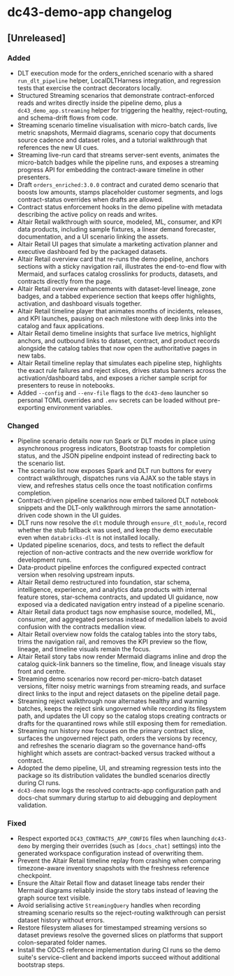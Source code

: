 # dc43-demo-app changelog

## [Unreleased]
### Added
- DLT execution mode for the orders_enriched scenario with a shared
  `run_dlt_pipeline` helper, LocalDLTHarness integration, and regression tests
  that exercise the contract decorators locally.
- Structured Streaming scenarios that demonstrate contract-enforced reads and
  writes directly inside the pipeline demo, plus a `dc43_demo_app.streaming`
  helper for triggering the healthy, reject-routing, and schema-drift flows
  from code.
- Streaming scenario timeline visualisation with micro-batch cards, live metric
  snapshots, Mermaid diagrams, scenario copy that documents source cadence and
  dataset roles, and a tutorial walkthrough that references the new UI cues.
- Streaming live-run card that streams server-sent events, animates the
  micro-batch badges while the pipeline runs, and exposes a streaming progress
  API for embedding the contract-aware timeline in other presenters.
- Draft `orders_enriched:3.0.0` contract and curated demo scenario that boosts low amounts,
  stamps placeholder customer segments, and logs contract-status overrides when drafts are allowed.
- Contract status enforcement hooks in the demo pipeline with metadata describing the active policy
  on reads and writes.
- Altair Retail walkthrough with source, modeled, ML, consumer, and KPI data products, including
  sample fixtures, a linear demand forecaster, documentation, and a UI scenario linking the assets.
- Altair Retail UI pages that simulate a marketing activation planner and executive dashboard fed
  by the packaged datasets.
- Altair Retail overview card that re-runs the demo pipeline, anchors sections with a sticky
  navigation rail, illustrates the end-to-end flow with Mermaid, and surfaces catalog crosslinks for products,
  datasets, and contracts directly from the page.
- Altair Retail overview enhancements with dataset-level lineage, zone badges, and a tabbed
  experience section that keeps offer highlights, activation, and dashboard visuals together.
- Altair Retail timeline player that animates months of incidents, releases, and KPI launches,
  pausing on each milestone with deep links into the catalog and faux applications.
- Altair Retail demo timeline insights that surface live metrics, highlight anchors, and
  outbound links to dataset, contract, and product records alongside the catalog tables that
  now open the authoritative pages in new tabs.
- Altair Retail timeline replay that simulates each pipeline step, highlights the exact rule
  failures and reject slices, drives status banners across the activation/dashboard tabs, and
  exposes a richer sample script for presenters to reuse in notebooks.
- Added `--config` and `--env-file` flags to the `dc43-demo` launcher so personal TOML overrides and
  `.env` secrets can be loaded without pre-exporting environment variables.

### Changed
- Pipeline scenario details now run Spark or DLT modes in place using asynchronous
  progress indicators, Bootstrap toasts for completion status, and the JSON
  pipeline endpoint instead of redirecting back to the scenario list.
- The scenario list now exposes Spark and DLT run buttons for every contract walkthrough,
  dispatches runs via AJAX so the table stays in view, and refreshes status cells once
  the toast notification confirms completion.
- Contract-driven pipeline scenarios now embed tailored DLT notebook snippets and
  the DLT-only walkthrough mirrors the same annotation-driven code shown in the
  UI guides.
- DLT runs now resolve the ``dlt`` module through ``ensure_dlt_module``, record
  whether the stub fallback was used, and keep the demo executable even when
  ``databricks-dlt`` is not installed locally.
- Updated pipeline scenarios, docs, and tests to reflect the default rejection of non-active
  contracts and the new override workflow for development runs.
- Data-product pipeline enforces the configured expected contract version when resolving
  upstream inputs.
- Altair Retail demo restructured into foundation, star schema, intelligence, experience, and
  analytics data products with internal feature stores, star-schema contracts, and updated UI
  guidance, now exposed via a dedicated navigation entry instead of a pipeline scenario.
- Altair Retail data product tags now emphasise source, modelled, ML, consumer, and aggregated
  personas instead of medallion labels to avoid confusion with the contracts medallion view.
- Altair Retail overview now folds the catalog tables into the story tabs, trims the navigation
  rail, and removes the KPI preview so the flow, lineage, and timeline visuals remain the focus.
- Altair Retail story tabs now render Mermaid diagrams inline and drop the catalog quick-link
  banners so the timeline, flow, and lineage visuals stay front and centre.
- Streaming demo scenarios now record per-micro-batch dataset versions, filter noisy metric
  warnings from streaming reads, and surface direct links to the input and reject datasets on the
  pipeline detail page.
- Streaming reject walkthrough now alternates healthy and warning batches, keeps the reject sink
  ungoverned while recording its filesystem path, and updates the UI copy so the catalog stops
  creating contracts or drafts for the quarantined rows while still exposing them for remediation.
- Streaming run history now focuses on the primary contract slice, surfaces the ungoverned reject
  path, orders the versions by recency, and refreshes the scenario diagram so the governance
  hand-offs highlight which assets are contract-backed versus tracked without a contract.
- Adopted the demo pipeline, UI, and streaming regression tests into the package so its
  distribution validates the bundled scenarios directly during CI runs.
- `dc43-demo` now logs the resolved contracts-app configuration path and docs-chat summary
  during startup to aid debugging and deployment validation.

### Fixed
- Respect exported `DC43_CONTRACTS_APP_CONFIG` files when launching `dc43-demo`
  by merging their overrides (such as `[docs_chat]` settings) into the generated
  workspace configuration instead of overwriting them.
- Prevent the Altair Retail timeline replay from crashing when comparing timezone-aware
  inventory snapshots with the freshness reference checkpoint.
- Ensure the Altair Retail flow and dataset lineage tabs render their Mermaid diagrams reliably
  inside the story tabs instead of leaving the graph source text visible.
- Avoid serialising active `StreamingQuery` handles when recording streaming scenario results so
  the reject-routing walkthrough can persist dataset history without errors.
- Restore filesystem aliases for timestamped streaming versions so dataset previews resolve the
  governed slices on platforms that support colon-separated folder names.
- Install the ODCS reference implementation during CI runs so the demo suite's service-client
  and backend imports succeed without additional bootstrap steps.
